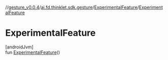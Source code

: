 //[gesture_v0.0.4](../../../index.md)/[ai.fd.thinklet.sdk.gesture](../index.md)/[ExperimentalFeature](index.md)/[ExperimentalFeature](-experimental-feature.md)

# ExperimentalFeature

[androidJvm]\
fun [ExperimentalFeature](-experimental-feature.md)()
